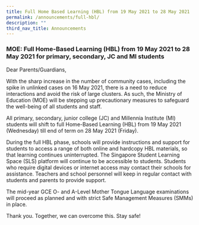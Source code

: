```yaml
---
title: Full Home Based Learning (HBL) from 19 May 2021 to 28 May 2021
permalink: /announcements/full-hbl/
description: ""
third_nav_title: Announcements
---
```


### MOE: Full Home-Based Learning (HBL) from 19 May 2021 to 28 May 2021 for primary, secondary, JC and MI students

Dear Parents/Guardians,

With the sharp increase in the number of community cases, including the spike in unlinked cases on 16 May 2021, there is a need to reduce interactions and avoid the risk of large clusters. As such, the Ministry of Education (MOE) will be stepping up precautionary measures to safeguard the well-being of all students and staff.

All primary, secondary, junior college (JC) and Millennia Institute (MI) students will shift to full Home-Based Learning (HBL) from 19 May 2021 (Wednesday) till end of term on 28 May 2021 (Friday).

During the full HBL phase, schools will provide instructions and support for students to access a range of both online and hardcopy HBL materials, so that learning continues uninterrupted. The Singapore Student Learning Space (SLS) platform will continue to be accessible to students. Students who require digital devices or internet access may contact their schools for assistance. Teachers and school personnel will keep in regular contact with students and parents to provide support.

The mid-year GCE O- and A-Level Mother Tongue Language examinations will proceed as planned and with strict Safe Management Measures (SMMs) in place.

Thank you. Together, we can overcome this. Stay safe!
